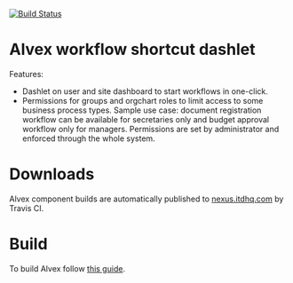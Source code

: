 [![Build Status](https://travis-ci.org/ITDSystems/alvex-workflow-shortcut-dashlet.svg?branch=master)](https://travis-ci.org/ITDSystems/alvex-workflow-shortcut-dashlet)

# Alvex workflow shortcut dashlet

Features:
* Dashlet on user and site dashboard to start workflows in one-click.
* Permissions for groups and orgchart roles to limit access to some business process types. Sample use case: document registration workflow can be available for secretaries only and budget approval workflow only for managers. Permissions are set by administrator and enforced through the whole system.

# Downloads

Alvex component builds are automatically published to [nexus.itdhq.com](http://nexus.itdhq.com) by Travis CI.

# Build

To build Alvex follow [this guide](https://github.com/ITDSystems/alvex#build-component-from-source).
